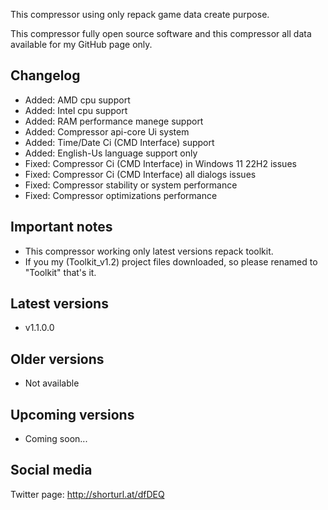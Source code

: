 This compressor using only repack game data create purpose.

This compressor fully open source software and this compressor all data available for my GitHub page only.

Changelog
-----------------------------------------------
- Added: AMD cpu support
- Added: Intel cpu support
- Added: RAM performance manege support
- Added: Compressor api-core Ui system
- Added: Time/Date Ci (CMD Interface) support
- Added: English-Us language support only
- Fixed: Compressor Ci (CMD Interface) in Windows 11 22H2 issues
- Fixed: Compressor Ci (CMD Interface) all dialogs issues
- Fixed: Compressor stability or system performance
- Fixed: Compressor optimizations performance

Important notes
-----------------------------------------------
- This compressor working only latest versions repack toolkit.
- If you my (Toolkit_v1.2) project files downloaded, so please renamed to "Toolkit" that's it.

Latest versions
-----------------------------------------------
- v1.1.0.0

Older versions
-----------------------------------------------
- Not available

Upcoming versions
-----------------------------------------------
- Coming soon...

Social media
-----------------------------------------------
Twitter page: http://shorturl.at/dfDEQ
